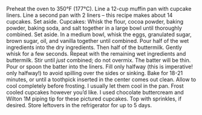 Preheat the oven to 350°F (177°C). Line a 12-cup muffin pan with cupcake liners. Line a second pan with 2 liners – this recipe makes about 14 cupcakes. Set aside.
Cupcakes: Whisk the flour, cocoa powder, baking powder, baking soda, and salt together in a large bowl until thoroughly combined. Set aside. In a medium bowl, whisk the eggs, granulated sugar, brown sugar, oil, and vanilla together until combined. Pour half of the wet ingredients into the dry ingredients. Then half of the buttermilk. Gently whisk for a few seconds. Repeat with the remaining wet ingredients and buttermilk. Stir until *just* combined; do not overmix. The batter will be thin.
Pour or spoon the batter into the liners. Fill only halfway (this is imperative! only halfway!) to avoid spilling over the sides or sinking.
Bake for 18-21 minutes, or until a toothpick inserted in the center comes out clean. Allow to cool completely before frosting. I usually let them cool in the pan.
Frost cooled cupcakes however you’d like. I used chocolate buttercream and Wilton 1M piping tip for these pictured cupcakes. Top with sprinkles, if desired. Store leftovers in the refrigerator for up to 5 days.
